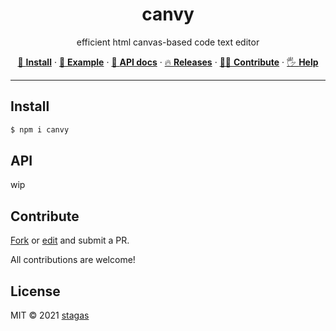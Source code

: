 <h1 align="center">canvy</h1>

<p align="center">
efficient html canvas-based code text editor
</p>

<p align="center">
   <a href="#install">        🔧 <strong>Install</strong></a>
 · <a href="#example">        🧩 <strong>Example</strong></a>
 · <a href="#api">            📜 <strong>API docs</strong></a>
 · <a href="https://github.com/stagas/canvy/releases"> 🔥 <strong>Releases</strong></a>
 · <a href="#contribute">     💪🏼 <strong>Contribute</strong></a>
 · <a href="https://github.com/stagas/canvy/issues">   🖐️ <strong>Help</strong></a>
</p>

---

## Install

```sh
$ npm i canvy
```

## API

wip

## Contribute

[Fork](https://github.com/stagas/canvy/fork) or 
[edit](https://github.dev/stagas/canvy) and submit a PR.

All contributions are welcome!

## License

MIT &copy; 2021
[stagas](https://github.com/stagas)
